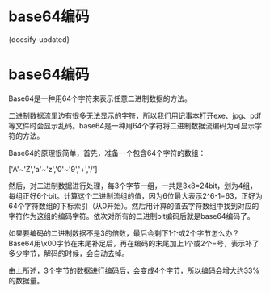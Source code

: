 
# base64编码
{docsify-updated}




# base64编码
Base64是一种用64个字符来表示任意二进制数据的方法。

二进制数据流里边有很多无法显示的字符，所以我们用记事本打开exe、jpg、pdf等文件时会显示乱码。base64是一种用64个字符将二进制数据流编码为可显示字符的方法。

Base64的原理很简单，首先，准备一个包含64个字符的数组：

['A'~'Z','a'~'z','0'~'9','+','/']

然后，对二进制数据进行处理，每3个字节一组，一共是3x8=24bit，划为4组，每组正好6个bit。计算这个二进制流组的值，因为6位最大表示2^6-1=63，正好为64个字符数组的下标索引（从0开始）。然后用计算的值去字符数组中找到对应的字符作为这组的编码字符。依次对所有的二进制bit编码后就是base64编码了。

如果要编码的二进制数据不是3的倍数，最后会剩下1个或2个字节怎么办？Base64用\x00字节在末尾补足后，再在编码的末尾加上1个或2个=号，表示补了多少字节，解码的时候，会自动去掉。

由上所述，3个字节的数据进行编码后，会变成4个字节，所以编码会增大约33%的数据量。


